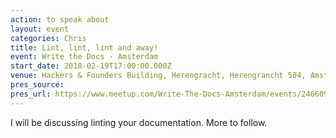 ```yaml
---
action: to speak about
layout: event
categories: Chris
title: Lint, lint, lint and away!
event: Write the Docs - Amsterdam
start_date: 2018-02-19T17:00:00.000Z
venue: Hackers & Founders Building, Herengracht, Herengrancht 504, Amsterdam
pres_source:
pres_url: https://www.meetup.com/Write-The-Docs-Amsterdam/events/246609720/
---
```


I will be discussing linting your documentation. More to follow.
